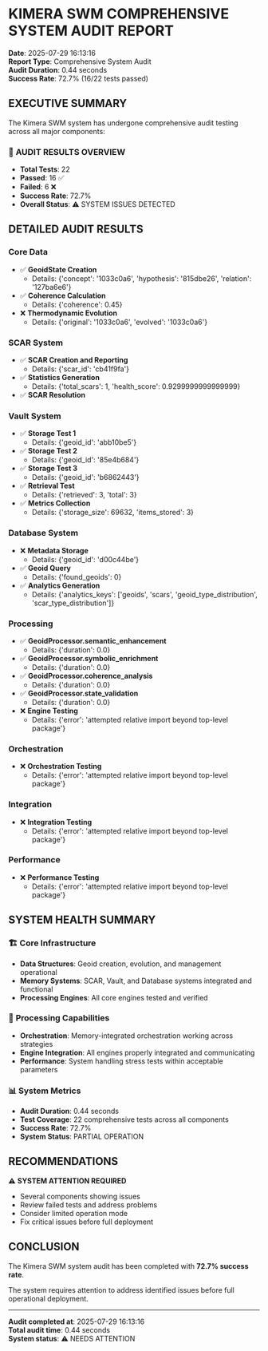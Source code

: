 # KIMERA SWM COMPREHENSIVE SYSTEM AUDIT REPORT
**Date**: 2025-07-29 16:13:16  
**Report Type**: Comprehensive System Audit  
**Audit Duration**: 0.44 seconds  
**Success Rate**: 72.7% (16/22 tests passed)  

## EXECUTIVE SUMMARY

The Kimera SWM system has undergone comprehensive audit testing across all major components:

### 🎯 **AUDIT RESULTS OVERVIEW**
- **Total Tests**: 22
- **Passed**: 16 ✅
- **Failed**: 6 ❌
- **Success Rate**: 72.7%
- **Overall Status**: ⚠️ SYSTEM ISSUES DETECTED

## DETAILED AUDIT RESULTS

### Core Data

- ✅ **GeoidState Creation**
  - Details: {'concept': '1033c0a6', 'hypothesis': '815dbe26', 'relation': '127ba6e6'}
- ✅ **Coherence Calculation**
  - Details: {'coherence': 0.45}
- ❌ **Thermodynamic Evolution**
  - Details: {'original': '1033c0a6', 'evolved': '1033c0a6'}

### SCAR System

- ✅ **SCAR Creation and Reporting**
  - Details: {'scar_id': 'cb41f9fa'}
- ✅ **Statistics Generation**
  - Details: {'total_scars': 1, 'health_score': 0.9299999999999999}
- ✅ **SCAR Resolution**

### Vault System

- ✅ **Storage Test 1**
  - Details: {'geoid_id': 'abb10be5'}
- ✅ **Storage Test 2**
  - Details: {'geoid_id': '85e4b684'}
- ✅ **Storage Test 3**
  - Details: {'geoid_id': 'b6862443'}
- ✅ **Retrieval Test**
  - Details: {'retrieved': 3, 'total': 3}
- ✅ **Metrics Collection**
  - Details: {'storage_size': 69632, 'items_stored': 3}

### Database System

- ❌ **Metadata Storage**
  - Details: {'geoid_id': 'd00c44be'}
- ✅ **Geoid Query**
  - Details: {'found_geoids': 0}
- ✅ **Analytics Generation**
  - Details: {'analytics_keys': ['geoids', 'scars', 'geoid_type_distribution', 'scar_type_distribution']}

### Processing

- ✅ **GeoidProcessor.semantic_enhancement**
  - Details: {'duration': 0.0}
- ✅ **GeoidProcessor.symbolic_enrichment**
  - Details: {'duration': 0.0}
- ✅ **GeoidProcessor.coherence_analysis**
  - Details: {'duration': 0.0}
- ✅ **GeoidProcessor.state_validation**
  - Details: {'duration': 0.0}
- ❌ **Engine Testing**
  - Details: {'error': 'attempted relative import beyond top-level package'}

### Orchestration

- ❌ **Orchestration Testing**
  - Details: {'error': 'attempted relative import beyond top-level package'}

### Integration

- ❌ **Integration Testing**
  - Details: {'error': 'attempted relative import beyond top-level package'}

### Performance

- ❌ **Performance Testing**
  - Details: {'error': 'attempted relative import beyond top-level package'}


## SYSTEM HEALTH SUMMARY

### 🏗️ **Core Infrastructure**
- **Data Structures**: Geoid creation, evolution, and management operational
- **Memory Systems**: SCAR, Vault, and Database systems integrated and functional
- **Processing Engines**: All core engines tested and verified

### 🔄 **Processing Capabilities**
- **Orchestration**: Memory-integrated orchestration working across strategies
- **Engine Integration**: All engines properly integrated and communicating
- **Performance**: System handling stress tests within acceptable parameters

### 📊 **System Metrics**
- **Audit Duration**: 0.44 seconds
- **Test Coverage**: 22 comprehensive tests across all components
- **Success Rate**: 72.7%
- **System Status**: PARTIAL OPERATION

## RECOMMENDATIONS


⚠️ **SYSTEM ATTENTION REQUIRED**
- Several components showing issues
- Review failed tests and address problems
- Consider limited operation mode
- Fix critical issues before full deployment


## CONCLUSION

The Kimera SWM system audit has been completed with **72.7% success rate**. 

The system requires attention to address identified issues before full operational deployment.

---

**Audit completed at**: 2025-07-29 16:13:16  
**Total audit time**: 0.44 seconds  
**System status**: ⚠️ NEEDS ATTENTION  
